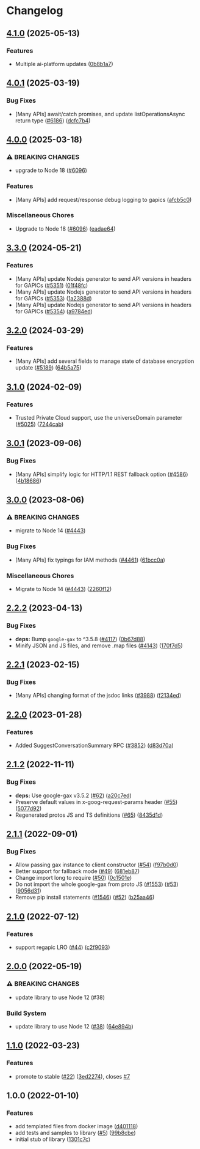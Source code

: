 # Changelog

## [4.1.0](https://github.com/googleapis/google-cloud-node/compare/ids-v4.0.1...ids-v4.1.0) (2025-05-13)


### Features

* Multiple ai-platform updates ([0b8b1a7](https://github.com/googleapis/google-cloud-node/commit/0b8b1a75f33bdf94000321d239834b9b10757862))

## [4.0.1](https://github.com/googleapis/google-cloud-node/compare/ids-v4.0.0...ids-v4.0.1) (2025-03-19)


### Bug Fixes

* [Many APIs] await/catch promises, and update listOperationsAsync return type ([#6186](https://github.com/googleapis/google-cloud-node/issues/6186)) ([dcfc7b4](https://github.com/googleapis/google-cloud-node/commit/dcfc7b492a2ac3fb86b93ae1375bac1c5153d049))

## [4.0.0](https://github.com/googleapis/google-cloud-node/compare/ids-v3.3.0...ids-v4.0.0) (2025-03-18)


### ⚠ BREAKING CHANGES

* upgrade to Node 18 ([#6096](https://github.com/googleapis/google-cloud-node/issues/6096))

### Features

* [Many APIs] add request/response debug logging to gapics ([afcb5c0](https://github.com/googleapis/google-cloud-node/commit/afcb5c07e82bc8349b9677766cd880f69a97f77f))


### Miscellaneous Chores

* Upgrade to Node 18 ([#6096](https://github.com/googleapis/google-cloud-node/issues/6096)) ([eadae64](https://github.com/googleapis/google-cloud-node/commit/eadae64d54e07aa2c65097ea52e65008d4e87436))

## [3.3.0](https://github.com/googleapis/google-cloud-node/compare/ids-v3.2.0...ids-v3.3.0) (2024-05-21)


### Features

* [Many APIs] update Nodejs generator to send API versions in headers for GAPICs ([#5351](https://github.com/googleapis/google-cloud-node/issues/5351)) ([01f48fc](https://github.com/googleapis/google-cloud-node/commit/01f48fce63ec4ddf801d59ee2b8c0db9f6fb8372))
* [Many APIs] update Nodejs generator to send API versions in headers for GAPICs ([#5353](https://github.com/googleapis/google-cloud-node/issues/5353)) ([1a2388d](https://github.com/googleapis/google-cloud-node/commit/1a2388d7096176b4155a0c4f01e15ffb8c4d5096))
* [Many APIs] update Nodejs generator to send API versions in headers for GAPICs ([#5354](https://github.com/googleapis/google-cloud-node/issues/5354)) ([a9784ed](https://github.com/googleapis/google-cloud-node/commit/a9784ed3db6ee96d171762308bbbcd57390b6866))

## [3.2.0](https://github.com/googleapis/google-cloud-node/compare/ids-v3.1.0...ids-v3.2.0) (2024-03-29)


### Features

* [Many APIs] add several fields to manage state of database encryption update ([#5189](https://github.com/googleapis/google-cloud-node/issues/5189)) ([64b5a75](https://github.com/googleapis/google-cloud-node/commit/64b5a759caa979837199086c2d546a565ad2b3b1))

## [3.1.0](https://github.com/googleapis/google-cloud-node/compare/ids-v3.0.1...ids-v3.1.0) (2024-02-09)


### Features

* Trusted Private Cloud support, use the universeDomain parameter  ([#5025](https://github.com/googleapis/google-cloud-node/issues/5025)) ([7244cab](https://github.com/googleapis/google-cloud-node/commit/7244cab107973bef57c5ea84ae77c51718126822))

## [3.0.1](https://github.com/googleapis/google-cloud-node/compare/ids-v3.0.0...ids-v3.0.1) (2023-09-06)


### Bug Fixes

* [Many APIs] simplify logic for HTTP/1.1 REST fallback option ([#4586](https://github.com/googleapis/google-cloud-node/issues/4586)) ([4b18686](https://github.com/googleapis/google-cloud-node/commit/4b186867323b8b15469bf5e1cb890bf703b531b3))

## [3.0.0](https://github.com/googleapis/google-cloud-node/compare/ids-v2.2.2...ids-v3.0.0) (2023-08-06)


### ⚠ BREAKING CHANGES

* migrate to Node 14 ([#4443](https://github.com/googleapis/google-cloud-node/issues/4443))

### Bug Fixes

* [Many APIs] fix typings for IAM methods ([#4461](https://github.com/googleapis/google-cloud-node/issues/4461)) ([61bcc0a](https://github.com/googleapis/google-cloud-node/commit/61bcc0a89c70cf1037299eecd72aef9c98c2e666))


### Miscellaneous Chores

* Migrate to Node 14 ([#4443](https://github.com/googleapis/google-cloud-node/issues/4443)) ([2260f12](https://github.com/googleapis/google-cloud-node/commit/2260f12543d171bda95345e53475f5f0fdc45770))

## [2.2.2](https://github.com/googleapis/google-cloud-node/compare/ids-v2.2.1...ids-v2.2.2) (2023-04-13)


### Bug Fixes

* **deps:** Bump `google-gax` to ^3.5.8 ([#4117](https://github.com/googleapis/google-cloud-node/issues/4117)) ([0b67d88](https://github.com/googleapis/google-cloud-node/commit/0b67d883963643ce1b4f6d2ccd3e8d37adf6e029))
* Minify JSON and JS files, and remove .map files ([#4143](https://github.com/googleapis/google-cloud-node/issues/4143)) ([170f7d5](https://github.com/googleapis/google-cloud-node/commit/170f7d57b8fd344d182a8e758867b8124722eebc))

## [2.2.1](https://github.com/googleapis/google-cloud-node/compare/ids-v2.2.0...ids-v2.2.1) (2023-02-15)


### Bug Fixes

* [Many APIs] changing format of the jsdoc links ([#3988](https://github.com/googleapis/google-cloud-node/issues/3988)) ([f2134ed](https://github.com/googleapis/google-cloud-node/commit/f2134ed5f166a3bb7dd0bed556700f0b0fd9756a))

## [2.2.0](https://github.com/googleapis/google-cloud-node/compare/ids-v2.1.2...ids-v2.2.0) (2023-01-28)


### Features

* Added SuggestConversationSummary RPC ([#3852](https://github.com/googleapis/google-cloud-node/issues/3852)) ([d83d70a](https://github.com/googleapis/google-cloud-node/commit/d83d70a25f78812a44c4476b2149fbdef0a2baa1))

## [2.1.2](https://github.com/googleapis/nodejs-ids/compare/v2.1.1...v2.1.2) (2022-11-11)


### Bug Fixes

* **deps:** Use google-gax v3.5.2 ([#62](https://github.com/googleapis/nodejs-ids/issues/62)) ([a20c7ed](https://github.com/googleapis/nodejs-ids/commit/a20c7eda50cfcc1230760244a8cb433b1715fb60))
* Preserve default values in x-goog-request-params header ([#55](https://github.com/googleapis/nodejs-ids/issues/55)) ([5077d92](https://github.com/googleapis/nodejs-ids/commit/5077d92010d2f94a889ee141fcce3c0cf5785e0f))
* Regenerated protos JS and TS definitions ([#65](https://github.com/googleapis/nodejs-ids/issues/65)) ([8435d1d](https://github.com/googleapis/nodejs-ids/commit/8435d1d54111121b2dbbf5a9eaff92f67083680b))

## [2.1.1](https://github.com/googleapis/nodejs-ids/compare/v2.1.0...v2.1.1) (2022-09-01)


### Bug Fixes

* Allow passing gax instance to client constructor ([#54](https://github.com/googleapis/nodejs-ids/issues/54)) ([f97b0d0](https://github.com/googleapis/nodejs-ids/commit/f97b0d035bac9f822353328346ee9b2a49b09431))
* Better support for fallback mode ([#49](https://github.com/googleapis/nodejs-ids/issues/49)) ([681eb87](https://github.com/googleapis/nodejs-ids/commit/681eb8785d22aa934cd8be3ec5fe20f56a1b7d57))
* Change import long to require ([#50](https://github.com/googleapis/nodejs-ids/issues/50)) ([0c1501e](https://github.com/googleapis/nodejs-ids/commit/0c1501e96d1b64bb1b9d4f26396b12cfb685a99b))
* Do not import the whole google-gax from proto JS ([#1553](https://github.com/googleapis/nodejs-ids/issues/1553)) ([#53](https://github.com/googleapis/nodejs-ids/issues/53)) ([9056d31](https://github.com/googleapis/nodejs-ids/commit/9056d31088344ad061bef7e44818b163b526cf9e))
* Remove pip install statements ([#1546](https://github.com/googleapis/nodejs-ids/issues/1546)) ([#52](https://github.com/googleapis/nodejs-ids/issues/52)) ([b25aa46](https://github.com/googleapis/nodejs-ids/commit/b25aa4678c64e77666a9a4b9af29e11e0c214719))

## [2.1.0](https://github.com/googleapis/nodejs-ids/compare/v2.0.0...v2.1.0) (2022-07-12)


### Features

* support regapic LRO ([#44](https://github.com/googleapis/nodejs-ids/issues/44)) ([c2f9093](https://github.com/googleapis/nodejs-ids/commit/c2f909353ef73faeb3c272d0384490739b1134af))

## [2.0.0](https://github.com/googleapis/nodejs-ids/compare/v1.1.0...v2.0.0) (2022-05-19)


### ⚠ BREAKING CHANGES

* update library to use Node 12 (#38)

### Build System

* update library to use Node 12 ([#38](https://github.com/googleapis/nodejs-ids/issues/38)) ([64e894b](https://github.com/googleapis/nodejs-ids/commit/64e894b0f0f77b5df7ce1a536ae56285b01821c6))

## [1.1.0](https://github.com/googleapis/nodejs-ids/compare/v1.0.0...v1.1.0) (2022-03-23)


### Features

* promote to stable ([#22](https://github.com/googleapis/nodejs-ids/issues/22)) ([3ed2274](https://github.com/googleapis/nodejs-ids/commit/3ed22745929a394165bbf7f853c80305c9900ae3)), closes [#7](https://github.com/googleapis/nodejs-ids/issues/7)

## 1.0.0 (2022-01-10)


### Features

* add templated files from docker image ([d401118](https://www.github.com/googleapis/nodejs-ids/commit/d4011189369a95da6da492fdd4612a260ccf4909))
* add tests and samples to library ([#5](https://www.github.com/googleapis/nodejs-ids/issues/5)) ([99b8cbe](https://www.github.com/googleapis/nodejs-ids/commit/99b8cbe7440da0157031ef41eb220d12e98d256b))
* initial stub of library ([1301c7c](https://www.github.com/googleapis/nodejs-ids/commit/1301c7cd33c3e83498069b7b21caa211014a6737))
